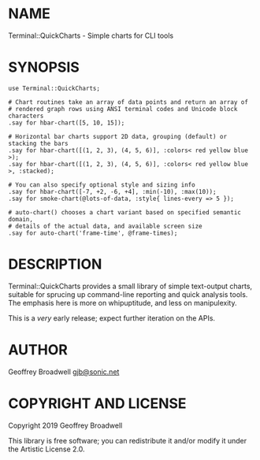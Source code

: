 NAME
====

Terminal::QuickCharts - Simple charts for CLI tools

SYNOPSIS
========

```perl6
use Terminal::QuickCharts;

# Chart routines take an array of data points and return an array of
# rendered graph rows using ANSI terminal codes and Unicode block characters
.say for hbar-chart([5, 10, 15]);

# Horizontal bar charts support 2D data, grouping (default) or stacking the bars
.say for hbar-chart([(1, 2, 3), (4, 5, 6)], :colors< red yellow blue >);
.say for hbar-chart([(1, 2, 3), (4, 5, 6)], :colors< red yellow blue >, :stacked);

# You can also specify optional style and sizing info
.say for hbar-chart([-7, +2, -6, +4], :min(-10), :max(10));
.say for smoke-chart(@lots-of-data, :style{ lines-every => 5 });

# auto-chart() chooses a chart variant based on specified semantic domain,
# details of the actual data, and available screen size
.say for auto-chart('frame-time', @frame-times);
```

DESCRIPTION
===========

Terminal::QuickCharts provides a small library of simple text-output charts, suitable for sprucing up command-line reporting and quick analysis tools. The emphasis here is more on whipuptitude, and less on manipulexity.

This is a *very* early release; expect further iteration on the APIs.

AUTHOR
======

Geoffrey Broadwell <gjb@sonic.net>

COPYRIGHT AND LICENSE
=====================

Copyright 2019 Geoffrey Broadwell

This library is free software; you can redistribute it and/or modify it under the Artistic License 2.0.


